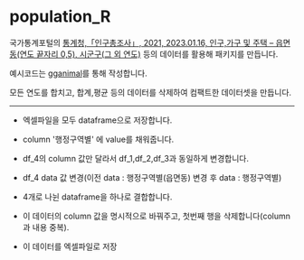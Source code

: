 # population_R

국가통계포털의 [통계청,「인구총조사」, 2021, 2023.01.16, 인구,가구 및 주택 – 읍면동(연도 끝자리 0,5), 시군구(그 외 연도)](https://kosis.kr/statHtml/statHtml.do?orgId=101&tblId=DT_1IN1503&conn_path=I2) 등의 데이터를 활용해 패키지를 만듭니다.

예시코드는 [gganimal](https://gganimate.com/)를 통해 작성합니다.

모든 연도를 합치고, 합계,평균 등의 데이터를 삭제하여 컴팩트한 데이터셋을 만듭니다.

---

- 엑셀파일을 모두 dataframe으로 저장합니다.

- column '행정구역별' 에 value를 채워줍니다.

- df_4의 column 값만 달라서 df_1,df_2,df_3과 동일하게 변경합니다.

- df_4 data 값 변경(이전 data : 행정구역별(읍면동) 변경 후 data : 행정구역별)

- 4개로 나뉜 dataframe을 하나로 결합합니다.

- 이 데이터의 column 값을 명시적으로 바꿔주고, 첫번째 행을 삭제합니다(column과 내용 중복).

- 이 데이터를 엑셀파일로 저장
